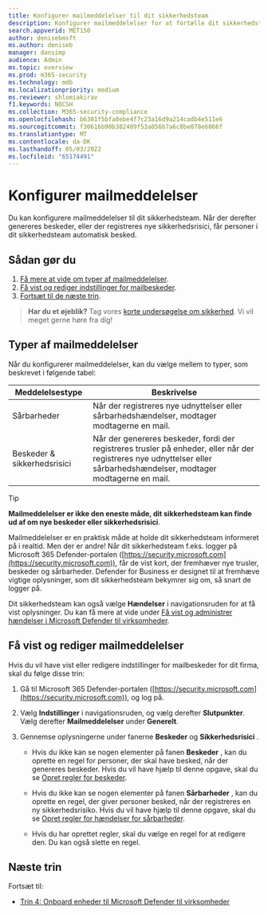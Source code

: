 ```yaml
---
title: Konfigurer mailmeddelelser til dit sikkerhedsteam
description: Konfigurer mailmeddelelser for at fortælle dit sikkerhedsteam om beskeder og sikkerhedsrisici i Defender for Business.
search.appverid: MET150
author: denisebmsft
ms.author: deniseb
manager: dansimp
audience: Admin
ms.topic: overview
ms.prod: m365-security
ms.technology: mdb
ms.localizationpriority: medium
ms.reviewer: shlomiakirav
f1.keywords: NOCSH
ms.collection: M365-security-compliance
ms.openlocfilehash: b6381f5bfa8ebe4f7c23a16d9a214cadb4e511e6
ms.sourcegitcommit: f30616b90b382409f53a056b7a6c8be078e6866f
ms.translationtype: MT
ms.contentlocale: da-DK
ms.lasthandoff: 05/03/2022
ms.locfileid: "65174491"
---
```

# <a name="set-up-email-notifications"></a>Konfigurer mailmeddelelser

Du kan konfigurere mailmeddelelser til dit sikkerhedsteam. Når der derefter genereres beskeder, eller der registreres nye sikkerhedsrisici, får personer i dit sikkerhedsteam automatisk besked. 

## <a name="what-to-do"></a>Sådan gør du

1. [Få mere at vide om typer af mailmeddelelser](#types-of-email-notifications).
2. [Få vist og rediger indstillinger for mailbeskeder](#view-and-edit-email-notifications).
3. [Fortsæt til de næste trin](#next-steps).


>
> **Har du et øjeblik?**
> Tag vores <a href="https://microsoft.qualtrics.com/jfe/form/SV_0JPjTPHGEWTQr4y" target="_blank">korte undersøgelse om sikkerhed</a>. Vi vil meget gerne høre fra dig!
>

## <a name="types-of-email-notifications"></a>Typer af mailmeddelelser

Når du konfigurerer mailmeddelelser, kan du vælge mellem to typer, som beskrevet i følgende tabel:

| Meddelelsestype  | Beskrivelse  |
|---------|---------|
| Sårbarheder  | Når der registreres nye udnyttelser eller sårbarhedshændelser, modtager modtagerne en mail. |
| Beskeder & sikkerhedsrisici  | Når der genereres beskeder, fordi der registreres trusler på enheder, eller når der registreres nye udnyttelser eller sårbarhedshændelser, modtager modtagerne en mail. |

> [!TIP]
> **Mailmeddelelser er ikke den eneste måde, dit sikkerhedsteam kan finde ud af om nye beskeder eller sikkerhedsrisici**.
> 
> Mailmeddelelser er en praktisk måde at holde dit sikkerhedsteam informeret på i realtid. Men der er andre! Når dit sikkerhedsteam f.eks. logger på Microsoft 365 Defender-portalen ([https://security.microsoft.com](https://security.microsoft.com)), får de vist kort, der fremhæver nye trusler, beskeder og sårbarheder. Defender for Business er designet til at fremhæve vigtige oplysninger, som dit sikkerhedsteam bekymrer sig om, så snart de logger på.
> 
> Dit sikkerhedsteam kan også vælge **Hændelser** i navigationsruden for at få vist oplysninger. Du kan få mere at vide under [Få vist og administrer hændelser i Microsoft Defender til virksomheder](mdb-view-manage-incidents.md).

## <a name="view-and-edit-email-notifications"></a>Få vist og rediger mailmeddelelser

Hvis du vil have vist eller redigere indstillinger for mailbeskeder for dit firma, skal du følge disse trin:

1. Gå til Microsoft 365 Defender-portalen ([https://security.microsoft.com](https://security.microsoft.com)), og log på.

2. Vælg **Indstillinger** i navigationsruden, og vælg derefter **Slutpunkter**. Vælg derefter **Mailmeddelelser** under **Generelt**. 

3. Gennemse oplysningerne under fanerne **Beskeder** og **Sikkerhedsrisici** .

   - Hvis du ikke kan se nogen elementer på fanen **Beskeder** , kan du oprette en regel for personer, der skal have besked, når der genereres beskeder. Hvis du vil have hjælp til denne opgave, skal du se [Opret regler for beskeder](../defender-endpoint/configure-email-notifications.md).

   - Hvis du ikke kan se nogen elementer på fanen **Sårbarheder** , kan du oprette en regel, der giver personer besked, når der registreres en ny sikkerhedsrisiko. Hvis du vil have hjælp til denne opgave, skal du se [Opret regler for hændelser for sårbarheder](../defender-endpoint/configure-vulnerability-email-notifications.md).

   - Hvis du har oprettet regler, skal du vælge en regel for at redigere den. Du kan også slette en regel. 

## <a name="next-steps"></a>Næste trin

Fortsæt til:

- [Trin 4: Onboard enheder til Microsoft Defender til virksomheder](mdb-onboard-devices.md)
